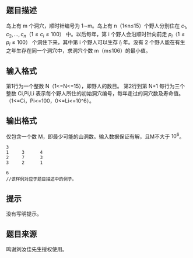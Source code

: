 ## 题目描述

岛上有 m 个洞穴，顺时针编号为 1∼m。岛上有 n（1≤n≤15）个野人分别住在 $c_1,c_2,…,c_n （1≤c_i≤100）$ 中。以后每年，第 i 个野人会沿顺时针向前走 $p_i （1≤p_i≤100）$ 个洞住下来，其中第 i 个野人可以生存 $l_i$ 年。没有 2 个野人能在有生之年生存在同一个洞穴中，求洞穴个数 m（m≤106）的最小值。

## 输入格式

第1行为一个整数 N（1<=N<=15），即野人的数目。
第2行到第 N+1 每行为三个整数 Ci,Pi,Li 表示每个野人所住的初始洞穴编号，每年走过的洞穴数及寿命值。
（1<=Ci，Pi<=100，0<=Li<=10^6）。

## 输出格式

仅包含一个数 M，即最少可能的山洞数。输入数据保证有解，且M不大于 $10^6$。

```input1
3
1     3      4
2     7      3
3     2      1
```

```output1
6
//该样例对应于题目描述中的例子。
```

## 提示

没有写明提示。

## 题目来源

鸣谢刘汝佳先生授权使用。

